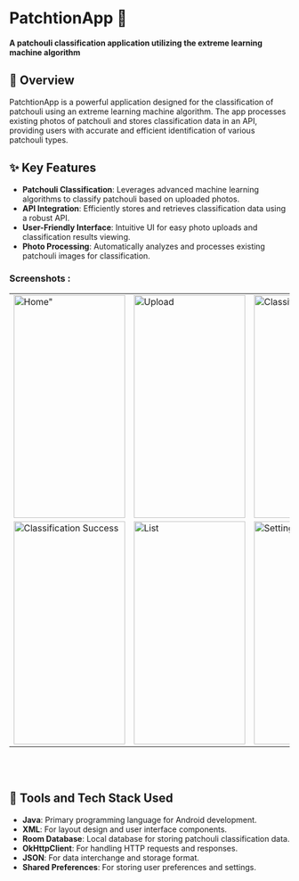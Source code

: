 # PatchtionApp 🎨
**A patchouli classification application utilizing the extreme learning machine algorithm**

## 🌟 Overview
PatchtionApp is a powerful application designed for the classification of patchouli using an extreme learning machine algorithm. The app processes existing photos of patchouli and stores classification data in an API, providing users with accurate and efficient identification of various patchouli types.

## ✨ Key Features
- **Patchouli Classification**: Leverages advanced machine learning algorithms to classify patchouli based on uploaded photos.
- **API Integration**: Efficiently stores and retrieves classification data using a robust API.
- **User-Friendly Interface**: Intuitive UI for easy photo uploads and classification results viewing.
- **Photo Processing**: Automatically analyzes and processes existing patchouli images for classification.

### Screenshots : 

 <table align="center">
  <tr>
    <td><img src="https://user-images.githubusercontent.com/49097275/255654773-e42ba04e-6e42-431d-b5a2-5804c48737c2.jpg" alt=Home" style="width:200px;height:400px;"></td>
    <td><img src="https://user-images.githubusercontent.com/49097275/255654859-36897e8f-c06b-4366-9c8c-4567a3eba138.jpg" alt="Upload" style="width:200px;height:400px;"></td>
    <td><img src="https://user-images.githubusercontent.com/49097275/255654817-fae5b2d5-2ea8-4da5-8680-fc58deadcf14.jpg" alt="Classification Failed" style="width:200px;height:400px;"></td>
  </tr>
  
  <tr>
    <td><img src="https://user-images.githubusercontent.com/49097275/255654962-4902645b-77c0-4050-9d1e-9a8d28060124.jpg" alt="Classification Success" style="width:200px;height:400px;"></td>
    <td><img src="https://user-images.githubusercontent.com/49097275/255654937-a712d893-46c0-4232-928e-49d6cde4a3c3.jpg" alt="List" style="width:200px;height:400px;"></td>
    <td><img src="https://user-images.githubusercontent.com/49097275/255654916-55fb0f42-95b9-401a-b7f9-7114df98fae3.png" alt="Setting" style="width:200px;height:400px;"></td>
  </tr>
   
</table><br><br>

## 🔧 Tools and Tech Stack Used
- **Java**: Primary programming language for Android development.
- **XML**: For layout design and user interface components.
- **Room Database**: Local database for storing patchouli classification data.
- **OkHttpClient**: For handling HTTP requests and responses.
- **JSON**: For data interchange and storage format.
- **Shared Preferences**: For storing user preferences and settings.

